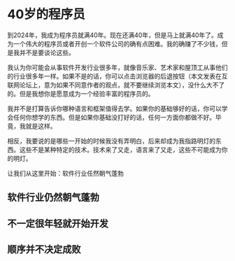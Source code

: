 # 40岁的程序员
到2024年，我成为程序员就满40年。现在还满40年，但是马上就满40年了。成为一个伟大的程序员或者开创一个软件公司的确有点困难。我的确赚了不少钱，但是我并不是要谈论这些。

我认为你可能会从事软件开发行业很多年，就像音乐家、艺术家和屋顶工从事他们的行业很多年一样。如果不是的话，你可以点击浏览器的后退按钮（本文发表在互联网论坛上，意为如果不同意作者的观点，就不要继续浏览本文），没什么大不了的。但是我想你是愿意成为一个经验丰富的程序员的。

我并不是打算告诉你哪种语言和框架值得去学。如果你的基础够好的话，你可以学会任何你想学的东西。但是如果你基础没打好的话，任何一方面你都做不好。毕竟，我就是这样。

相反，我要说的是哪些一开始的时候我没有弄明白，后来却成为我指路明灯的东西。这些不是某种特定的技术。技术来了又走，语言来了又走，这些不可能成为你的明灯。

让我们从这里开始：软件行业任然朝气蓬勃

## 软件行业仍然朝气蓬勃

## 不一定很年轻就开始开发
## 顺序并不决定成败
